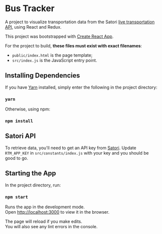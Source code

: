 # Bus Tracker

A project to visualize transportation data from the Satori [live transportation API](https://www.satori.com/livedata/channels/transportation), using React and Redux.

This project was bootstrapped with [Create React App](https://github.com/facebookincubator/create-react-app).

For the project to build, **these files must exist with exact filenames**:

* `public/index.html` is the page template;
* `src/index.js` is the JavaScript entry point.

## Installing Dependencies

If you have [Yarn](https://yarnpkg.com/en/) installed, simply enter the following in the project directory:

### `yarn`

Otherwise, using npm:

### `npm install`

## Satori API

To retrieve data, you'll need to get an API key from [Satori](https://www.satori.com/livedata/channels/transportation). Update `RTM_APP_KEY` in `src/constants/index.js` with your key and you should be good to go.

## Starting the App

In the project directory, run:

### `npm start`

Runs the app in the development mode.<br>
Open [http://localhost:3000](http://localhost:3000) to view it in the browser.

The page will reload if you make edits.<br>
You will also see any lint errors in the console.
